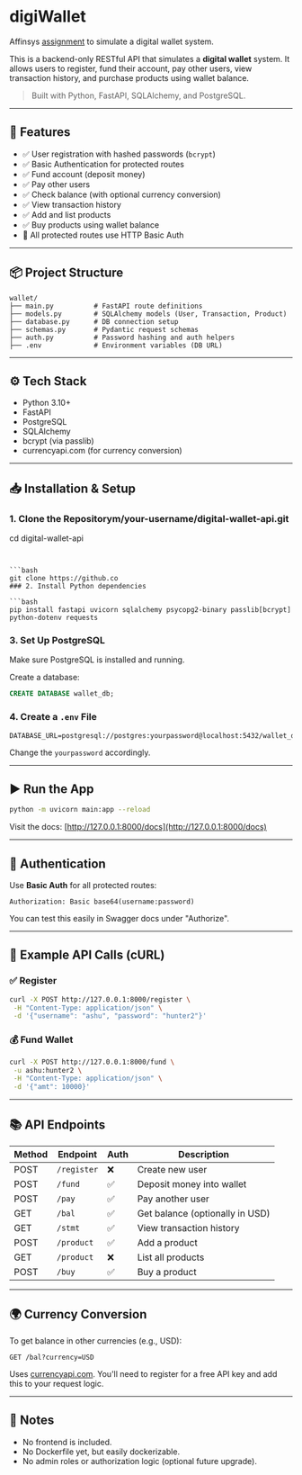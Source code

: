 # digiWallet
Affinsys [assignment](https://gist.github.com/ashu-affinsys/c15a16b73f8e88c3f87c60ec994e31fd) to simulate a digital wallet system.  
  
This is a backend-only RESTful API that simulates a **digital wallet** system. It allows users to register, fund their account, pay other users, view transaction history, and purchase products using wallet balance.

> Built with Python, FastAPI, SQLAlchemy, and PostgreSQL.

---

## 🚀 Features

- ✅ User registration with hashed passwords (`bcrypt`)
- ✅ Basic Authentication for protected routes
- ✅ Fund account (deposit money)
- ✅ Pay other users
- ✅ Check balance (with optional currency conversion)
- ✅ View transaction history
- ✅ Add and list products
- ✅ Buy products using wallet balance
- 🔐 All protected routes use HTTP Basic Auth

---

## 📦 Project Structure

```
wallet/
├── main.py          # FastAPI route definitions
├── models.py        # SQLAlchemy models (User, Transaction, Product)
├── database.py      # DB connection setup
├── schemas.py       # Pydantic request schemas
├── auth.py          # Password hashing and auth helpers
├── .env             # Environment variables (DB URL)
```

---

## ⚙️ Tech Stack

- Python 3.10+
- FastAPI
- PostgreSQL
- SQLAlchemy
- bcrypt (via passlib)
- currencyapi.com (for currency conversion)

---

## 📥 Installation & Setup

### 1. Clone the Repositorym/your-username/digital-wallet-api.git
cd digital-wallet-api
```


```bash
git clone https://github.co
### 2. Install Python dependencies
  
```bash
pip install fastapi uvicorn sqlalchemy psycopg2-binary passlib[bcrypt] python-dotenv requests
```

### 3. Set Up PostgreSQL

Make sure PostgreSQL is installed and running.

Create a database:

```sql
CREATE DATABASE wallet_db;
```

### 4. Create a `.env` File

```env
DATABASE_URL=postgresql://postgres:yourpassword@localhost:5432/wallet_db
```

Change the `yourpassword` accordingly.

---

## ▶️ Run the App

```bash
python -m uvicorn main:app --reload
```

Visit the docs: [http://127.0.0.1:8000/docs](http://127.0.0.1:8000/docs)

---

## 🔐 Authentication

Use **Basic Auth** for all protected routes:

```
Authorization: Basic base64(username:password)
```

You can test this easily in Swagger docs under "Authorize".

---

## 🧪 Example API Calls (cURL)

### ✅ Register

```bash
curl -X POST http://127.0.0.1:8000/register \
 -H "Content-Type: application/json" \
 -d '{"username": "ashu", "password": "hunter2"}'
```

### 💰 Fund Wallet

```bash
curl -X POST http://127.0.0.1:8000/fund \
 -u ashu:hunter2 \
 -H "Content-Type: application/json" \
 -d '{"amt": 10000}'
```

---

## 📚 API Endpoints

| Method | Endpoint       | Auth | Description                     |
|--------|----------------|------|---------------------------------|
| POST   | `/register`    | ❌    | Create new user                 |
| POST   | `/fund`        | ✅    | Deposit money into wallet       |
| POST   | `/pay`         | ✅    | Pay another user                |
| GET    | `/bal`         | ✅    | Get balance (optionally in USD) |
| GET    | `/stmt`        | ✅    | View transaction history        |
| POST   | `/product`     | ✅    | Add a product                   |
| GET    | `/product`     | ❌    | List all products               |
| POST   | `/buy`         | ✅    | Buy a product                   |

---

## 🌍 Currency Conversion

To get balance in other currencies (e.g., USD):

```
GET /bal?currency=USD
```

Uses [currencyapi.com](https://currencyapi.com). You'll need to register for a free API key and add this to your request logic.

---

## 📌 Notes

- No frontend is included.
- No Dockerfile yet, but easily dockerizable.
- No admin roles or authorization logic (optional future upgrade).

